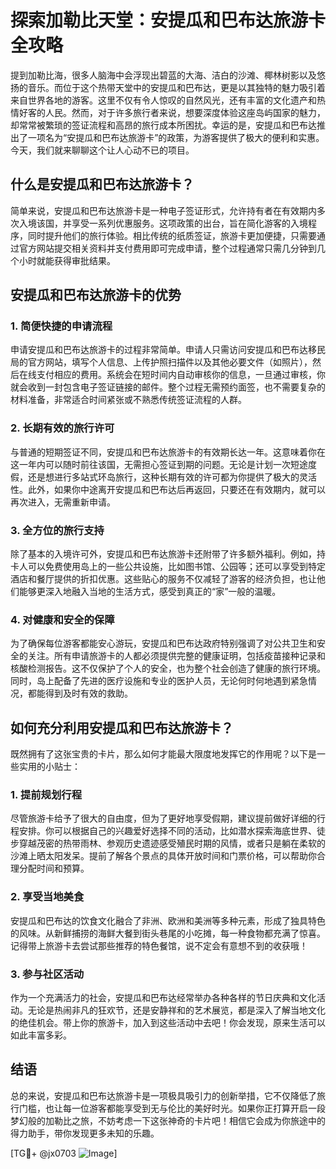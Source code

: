 # 探索加勒比天堂：安提瓜和巴布达旅游卡全攻略

提到加勒比海，很多人脑海中会浮现出碧蓝的大海、洁白的沙滩、椰林树影以及悠扬的音乐。而位于这个热带天堂中的安提瓜和巴布达，更是以其独特的魅力吸引着来自世界各地的游客。这里不仅有令人惊叹的自然风光，还有丰富的文化遗产和热情好客的人民。然而，对于许多旅行者来说，想要深度体验这座岛屿国家的魅力，却常常被繁琐的签证流程和高昂的旅行成本所困扰。幸运的是，安提瓜和巴布达推出了一项名为“安提瓜和巴布达旅游卡”的政策，为游客提供了极大的便利和实惠。今天，我们就来聊聊这个让人心动不已的项目。

## 什么是安提瓜和巴布达旅游卡？

简单来说，安提瓜和巴布达旅游卡是一种电子签证形式，允许持有者在有效期内多次入境该国，并享受一系列优惠服务。这项政策的出台，旨在简化游客的入境程序，同时提升他们的旅行体验。相比传统的纸质签证，旅游卡更加便捷，只需要通过官方网站提交相关资料并支付费用即可完成申请，整个过程通常只需几分钟到几个小时就能获得审批结果。

## 安提瓜和巴布达旅游卡的优势

### 1. 简便快捷的申请流程

申请安提瓜和巴布达旅游卡的过程非常简单。申请人只需访问安提瓜和巴布达移民局的官方网站，填写个人信息、上传护照扫描件以及其他必要文件（如照片），然后在线支付相应的费用。系统会在短时间内自动审核你的信息，一旦通过审核，你就会收到一封包含电子签证链接的邮件。整个过程无需预约面签，也不需要复杂的材料准备，非常适合时间紧张或不熟悉传统签证流程的人群。

### 2. 长期有效的旅行许可

与普通的短期签证不同，安提瓜和巴布达旅游卡的有效期长达一年。这意味着你在这一年内可以随时前往该国，无需担心签证到期的问题。无论是计划一次短途度假，还是想进行多站式环岛旅行，这种长期有效的许可都为你提供了极大的灵活性。此外，如果你中途离开安提瓜和巴布达后再返回，只要还在有效期内，就可以再次进入，无需重新申请。

### 3. 全方位的旅行支持

除了基本的入境许可外，安提瓜和巴布达旅游卡还附带了许多额外福利。例如，持卡人可以免费使用岛上的一些公共设施，比如图书馆、公园等；还可以享受到特定酒店和餐厅提供的折扣优惠。这些贴心的服务不仅减轻了游客的经济负担，也让他们能够更深入地融入当地的生活方式，感受到真正的“家”一般的温暖。

### 4. 对健康和安全的保障

为了确保每位游客都能安心游玩，安提瓜和巴布达政府特别强调了对公共卫生和安全的关注。所有申请旅游卡的人都必须提供完整的健康证明，包括疫苗接种记录和核酸检测报告。这不仅保护了个人的安全，也为整个社会创造了健康的旅行环境。同时，岛上配备了先进的医疗设施和专业的医护人员，无论何时何地遇到紧急情况，都能得到及时有效的救助。

## 如何充分利用安提瓜和巴布达旅游卡？

既然拥有了这张宝贵的卡片，那么如何才能最大限度地发挥它的作用呢？以下是一些实用的小贴士：

### 1. 提前规划行程

尽管旅游卡给予了很大的自由度，但为了更好地享受假期，建议提前做好详细的行程安排。你可以根据自己的兴趣爱好选择不同的活动，比如潜水探索海底世界、徒步穿越茂密的热带雨林、参观历史遗迹感受殖民时期的风情，或者只是躺在柔软的沙滩上晒太阳发呆。提前了解各个景点的具体开放时间和门票价格，可以帮助你合理分配时间和预算。

### 2. 享受当地美食

安提瓜和巴布达的饮食文化融合了非洲、欧洲和美洲等多种元素，形成了独具特色的风味。从新鲜捕捞的海鲜大餐到街头巷尾的小吃摊，每一种食物都充满了惊喜。记得带上旅游卡去尝试那些推荐的特色餐馆，说不定会有意想不到的收获哦！

### 3. 参与社区活动

作为一个充满活力的社会，安提瓜和巴布达经常举办各种各样的节日庆典和文化活动。无论是热闹非凡的狂欢节，还是安静祥和的艺术展览，都是深入了解当地文化的绝佳机会。带上你的旅游卡，加入到这些活动中去吧！你会发现，原来生活可以如此丰富多彩。

## 结语

总的来说，安提瓜和巴布达旅游卡是一项极具吸引力的创新举措，它不仅降低了旅行门槛，也让每一位游客都能享受到无与伦比的美好时光。如果你正打算开启一段梦幻般的加勒比之旅，不妨考虑一下这张神奇的卡片吧！相信它会成为你旅途中的得力助手，带你发现更多未知的乐趣。

[TG💪+ @jx0703 ![Image](https://github.com/user-attachments/assets/dbca1d08-cadb-493c-b0ec-ad6f7a83f270)]